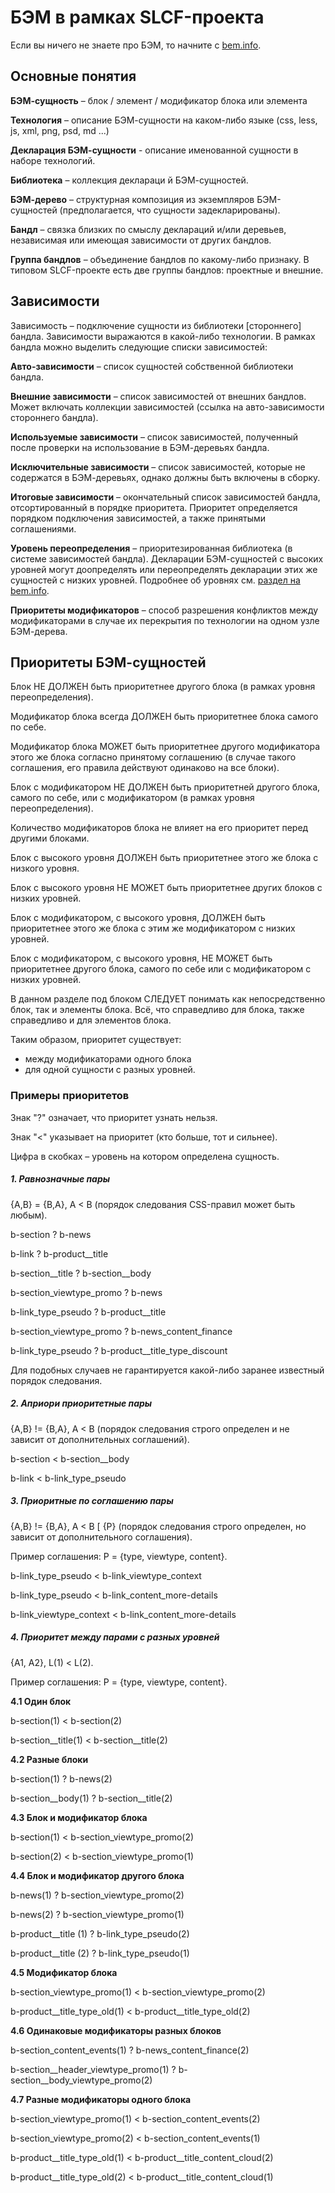 БЭМ в рамках SLCF-проекта
=========

Если вы ничего не знаете про БЭМ, то начните с [bem.info](https://bem.info).

## Основные понятия

**БЭМ-сущность** – блок / элемент / модификатор блока или элемента

**Технология** – описание БЭМ-сущности на каком-либо языке (css, less, js, xml, png, psd, md ...)

**Декларация БЭМ-сущности** - описание именованной сущности в наборе технологий.

**Библиотека** – коллекция деклараци	й БЭМ-сущностей.

**БЭМ-дерево** – структурная композиция из экземпляров БЭМ-сущностей (предполагается, что сущности задекларированы).

**Бандл** – связка близких по смыслу деклараций и/или деревьев, независимая или имеющая зависимости от других бандлов.

**Группа бандлов** – объединение бандлов по какому-либо признаку.
В типовом SLCF-проекте есть две группы бандлов: проектные и внешние.


## Зависимости

Зависимость – подключение сущности из библиотеки [стороннего] бандла.
Зависимости выражаются в какой-либо технологии.
В рамках бандла можно выделить следующие списки зависимостей:

**Авто-зависимости** – список сущностей собственной библиотеки бандла.

**Внешние зависимости** – список зависимостей от внешних бандлов.
Может включать коллекции зависимостей (ссылка на авто-зависимости стороннего бандла).

**Используемые зависимости** – список зависимостей, полученный после проверки на использование в БЭМ-деревьях бандла.

**Исключительные зависимости** – список зависимостей, которые не
содержатся в БЭМ-деревьях, однако должны быть включены в сборку.

**Итоговые зависимости** – окончательный список зависимостей бандла, отсортированный в порядке приоритета.
Приоритет определяется порядком подключения зависимостей, а также принятыми соглашениями.

**Уровень переопределения** – приоритезированная библиотека (в системе зависимостей бандла).
Декларации БЭМ-сущностей с высоких уровней могут доопределять или переопределять декларации этих же сущностей с низких уровней.
Подробнее об уровнях cм. [раздел на bem.info](http://ru.bem.info/method/filesystem/#уровни-переопределения).

**Приоритеты модификаторов** – способ разрешения конфликтов между модификаторами
в случае их перекрытия по технологии на одном узле БЭМ-дерева.


## Приоритеты БЭМ-сущностей

Блок НЕ ДОЛЖЕН быть приоритетнее другого блока (в рамках уровня переопределения).

Модификатор блока всегда ДОЛЖЕН быть приоритетнее блока самого по себе.

Модификатор блока МОЖЕТ быть приоритетнее другого модификатора этого же блока согласно принятому соглашению
(в случае такого соглашения, его правила действуют одинаково на все блоки).

Блок с модификатором НЕ ДОЛЖЕН быть приоритетней другого блока,
самого по себе, или с модификатором (в рамках уровня переопределения).

Количество модификаторов блока не влияет на его приоритет перед другими блоками.

Блок с высокого уровня ДОЛЖЕН быть приоритетнее этого же блока с низкого уровня.

Блок  с высокого уровня НЕ МОЖЕТ быть приоритетнее других блоков с низких уровней.

Блок с модификатором, с  высокого уровня, ДОЛЖЕН быть приоритетнее этого же блока с этим же модификатором с низких уровней.

Блок с модификатором, с высокого уровня, НЕ МОЖЕТ быть приоритетнее другого блока,
самого по себе или с модификатором с низких уровней.

В данном разделе под блоком СЛЕДУЕТ понимать как непосредственно блок, так и элементы блока.
Всё, что справедливо для блока, также справедливо и для элементов блока.

Таким образом, приоритет существует:
- между модификаторами одного блока
- для одной сущности с разных уровней.


### Примеры приоритетов

Знак "?" означает, что приоритет узнать нельзя.

Знак "<" указывает на приоритет (кто больше, тот и сильнее).

Цифра в скобках – уровень на котором определена сущность.


##### 1. Равнозначные пары

{A,B} = {B,A}, A < B (порядок следования CSS-правил может быть любым).


b-section ? b-news

b-link ? b-product__title

b-section__title ? b-section__body

b-section_viewtype_promo ? b-news

b-link_type_pseudo ? b-product__title

b-section_viewtype_promo ? b-news_content_finance

b-link_type_pseudo ? b-product__title_type_discount

Для подобных случаев не гарантируется какой-либо заранее известный порядок следования.


##### 2. Априори приоритетные пары

{A,B} != {B,A}, A < B (порядок следования строго определен и не зависит от дополнительных соглашений).


b-section < b-section__body

b-link < b-link_type_pseudo


##### 3. Приоритные по соглашению пары

{A,B} != {B,A}, A < B [ {P} (порядок следования строго определен, но зависит от дополнительного соглашения).

Пример соглашения: P = {type, viewtype, content}.

b-link_type_pseudo < b-link_viewtype_context

b-link_type_pseudo < b-link_content_more-details

b-link_viewtype_context < b-link_content_more-details


##### 4. Приоритет между парами с разных уровней

{A1, A2}, L(1) < L(2).

Пример соглашения: P = {type, viewtype, content}.


**4.1 Один блок**

b-section(1) < b-section(2)

b-section__title(1) < b-section__title(2)


**4.2 Разные блоки**

b-section(1) ? b-news(2)

b-section__body(1) ? b-section__title(2)


**4.3 Блок и модификатор блока**

b-section(1) < b-section_viewtype_promo(2)

b-section(2) < b-section_viewtype_promo(1)


**4.4 Блок и модификатор другого блока**

b-news(1) ? b-section_viewtype_promo(2)

b-news(2) ? b-section_viewtype_promo(1)

b-product__title (1) ? b-link_type_pseudo(2)

b-product__title (2) ? b-link_type_pseudo(1)


**4.5 Модификатор блока**

b-section_viewtype_promo(1) < b-section_viewtype_promo(2)

b-product__title_type_old(1) < b-product__title_type_old(2)


**4.6 Одинаковые модификаторы разных блоков**

b-section_content_events(1) ? b-news_content_finance(2)

b-section__header_viewtype_promo(1) ? b-section__body_viewtype_promo(2)


**4.7 Разные модификаторы одного блока**

b-section_viewtype_promo(1) < b-section_content_events(2)

b-section_viewtype_promo(2) < b-section_content_events(1)

b-product__title_type_old(1) < b-product__title_content_cloud(2)

b-product__title_type_old(2) < b-product__title_content_cloud(1)
